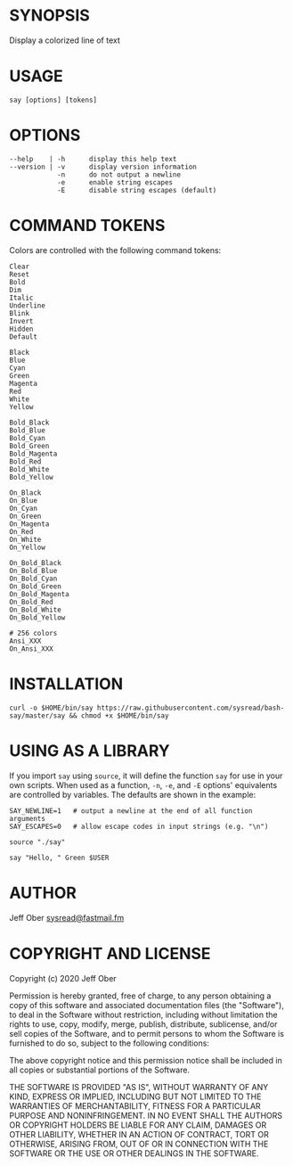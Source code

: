 # SYNOPSIS

Display a colorized line of text

# USAGE

    say [options] [tokens]

# OPTIONS

    --help    | -h      display this help text
    --version | -v      display version information
                -n      do not output a newline
                -e      enable string escapes
                -E      disable string escapes (default)

# COMMAND TOKENS

Colors are controlled with the following command tokens:

    Clear
    Reset
    Bold
    Dim
    Italic
    Underline
    Blink
    Invert
    Hidden
    Default

    Black
    Blue
    Cyan
    Green
    Magenta
    Red
    White
    Yellow

    Bold_Black
    Bold_Blue
    Bold_Cyan
    Bold_Green
    Bold_Magenta
    Bold_Red
    Bold_White
    Bold_Yellow

    On_Black
    On_Blue
    On_Cyan
    On_Green
    On_Magenta
    On_Red
    On_White
    On_Yellow

    On_Bold_Black
    On_Bold_Blue
    On_Bold_Cyan
    On_Bold_Green
    On_Bold_Magenta
    On_Bold_Red
    On_Bold_White
    On_Bold_Yellow

    # 256 colors
    Ansi_XXX
    On_Ansi_XXX

# INSTALLATION

    curl -o $HOME/bin/say https://raw.githubusercontent.com/sysread/bash-say/master/say && chmod +x $HOME/bin/say

# USING AS A LIBRARY

If you import `say` using `source`, it will define the function `say` for use
in your own scripts. When used as a function, `-n`, `-e`, and `-E` options'
equivalents are controlled by variables. The defaults are shown in the example:

    SAY_NEWLINE=1   # output a newline at the end of all function arguments
    SAY_ESCAPES=0   # allow escape codes in input strings (e.g. "\n")

    source "./say"

    say "Hello, " Green $USER

# AUTHOR

Jeff Ober <sysread@fastmail.fm>

# COPYRIGHT AND LICENSE

Copyright (c) 2020 Jeff Ober

Permission is hereby granted, free of charge, to any person obtaining a copy
of this software and associated documentation files (the "Software"), to deal
in the Software without restriction, including without limitation the rights
to use, copy, modify, merge, publish, distribute, sublicense, and/or sell
copies of the Software, and to permit persons to whom the Software is
furnished to do so, subject to the following conditions:

The above copyright notice and this permission notice shall be included in all
copies or substantial portions of the Software.

THE SOFTWARE IS PROVIDED "AS IS", WITHOUT WARRANTY OF ANY KIND, EXPRESS OR
IMPLIED, INCLUDING BUT NOT LIMITED TO THE WARRANTIES OF MERCHANTABILITY,
FITNESS FOR A PARTICULAR PURPOSE AND NONINFRINGEMENT. IN NO EVENT SHALL THE
AUTHORS OR COPYRIGHT HOLDERS BE LIABLE FOR ANY CLAIM, DAMAGES OR OTHER
LIABILITY, WHETHER IN AN ACTION OF CONTRACT, TORT OR OTHERWISE, ARISING FROM,
OUT OF OR IN CONNECTION WITH THE SOFTWARE OR THE USE OR OTHER DEALINGS IN THE
SOFTWARE.
